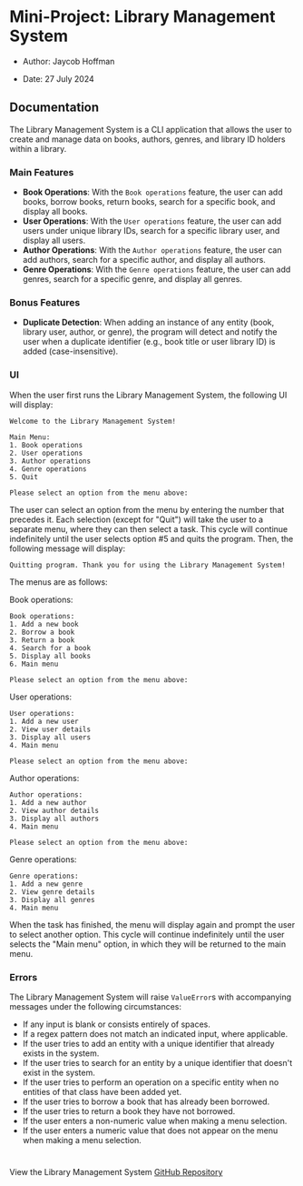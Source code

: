 # Mini-Project: Library Management System

- Author: Jaycob Hoffman

- Date: 27 July 2024

## Documentation

The Library Management System is a CLI application that allows the user to create and manage data on books, authors, genres, and library ID holders within a library.

### Main Features

- **Book Operations**: With the ```Book operations``` feature, the user can add books, borrow books, return books, search for a specific book, and display all books.
- **User Operations**: With the ```User operations``` feature, the user can add users under unique library IDs, search for a specific library user, and display all users.
- **Author Operations**: With the ```Author operations``` feature, the user can add authors, search for a specific author, and display all authors.
- **Genre Operations**: With the ```Genre operations``` feature, the user can add genres, search for a specific genre, and display all genres.

### Bonus Features

- **Duplicate Detection**: When adding an instance of any entity (book, library user, author, or genre), the program will detect and notify the user when a duplicate identifier (e.g., book title or user library ID) is added (case-insensitive).

### UI

When the user first runs the Library Management System, the following UI will display:

```
Welcome to the Library Management System!

Main Menu:
1. Book operations
2. User operations
3. Author operations
4. Genre operations
5. Quit

Please select an option from the menu above: 
```

The user can select an option from the menu by entering the number that precedes it. Each selection (except for "Quit") will take the user to a separate menu, where they can then select a task. This cycle will continue indefinitely until the user selects option #5 and quits the program. Then, the following message will display:

```
Quitting program. Thank you for using the Library Management System!
```

The menus are as follows:

Book operations:
```
Book operations:
1. Add a new book
2. Borrow a book
3. Return a book
4. Search for a book
5. Display all books
6. Main menu

Please select an option from the menu above: 
```

User operations:
```
User operations:
1. Add a new user
2. View user details
3. Display all users
4. Main menu

Please select an option from the menu above:
```

Author operations:
```
Author operations:
1. Add a new author
2. View author details
3. Display all authors
4. Main menu

Please select an option from the menu above:
```

Genre operations:
```
Genre operations:
1. Add a new genre
2. View genre details
3. Display all genres
4. Main menu
```

When the task has finished, the menu will display again and prompt the user to select another option. This cycle will continue indefinitely until the user selects the "Main menu" option, in which they will be returned to the main menu.

### Errors

The Library Management System will raise ```ValueError```s with accompanying messages under the following circumstances:

- If any input is blank or consists entirely of spaces.
- If a regex pattern does not match an indicated input, where applicable.
- If the user tries to add an entity with a unique identifier that already exists in the system.
- If the user tries to search for an entity by a unique identifier that doesn't exist in the system.
- If the user tries to perform an operation on a specific entity when no entities of that class have been added yet.
- If the user tries to borrow a book that has already been borrowed.
- If the user tries to return a book they have not borrowed.
- If the user enters a non-numeric value when making a menu selection.
- If the user enters a numeric value that does not appear on the menu when making a menu selection.

#

View the Library Management System [GitHub Repository](https://github.com/JaycobHoffman1/mini-project-library-management-system)
